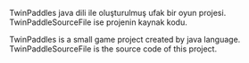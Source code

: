 TwinPaddles java dili ile oluşturulmuş ufak bir oyun projesi. TwinPaddleSourceFile ise projenin kaynak kodu.

TwinPaddles is a small game project created by java language. TwinPaddleSourceFile is the source code of this project.
